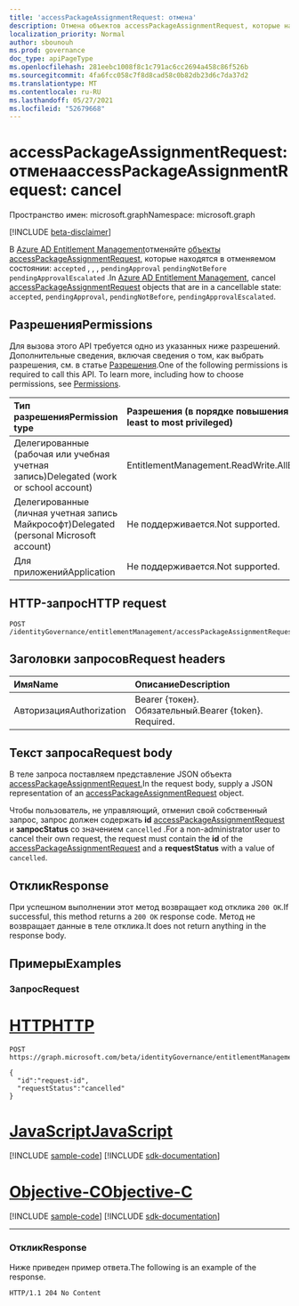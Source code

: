 ```yaml
---
title: 'accessPackageAssignmentRequest: отмена'
description: Отмена объектов accessPackageAssignmentRequest, которые находятся в состоянии отменяемого.
localization_priority: Normal
author: sbounouh
ms.prod: governance
doc_type: apiPageType
ms.openlocfilehash: 281eebc1008f8c1c791ac6cc2694a458c86f526b
ms.sourcegitcommit: 4fa6fcc058c7f8d8cad58c0b82db23d6c7da37d2
ms.translationtype: MT
ms.contentlocale: ru-RU
ms.lasthandoff: 05/27/2021
ms.locfileid: "52679668"
---
```

# <a name="accesspackageassignmentrequest-cancel"></a><span data-ttu-id="8f274-103">accessPackageAssignmentRequest: отмена</span><span class="sxs-lookup"><span data-stu-id="8f274-103">accessPackageAssignmentRequest: cancel</span></span>
<span data-ttu-id="8f274-104">Пространство имен: microsoft.graph</span><span class="sxs-lookup"><span data-stu-id="8f274-104">Namespace: microsoft.graph</span></span>

[!INCLUDE [beta-disclaimer](../../includes/beta-disclaimer.md)]

<span data-ttu-id="8f274-105">В [Azure AD Entitlement Management](../resources/entitlementmanagement-root.md)отменяйте [объекты accessPackageAssignmentRequest,](../resources/accesspackageassignmentrequest.md) которые находятся в отменяемом состоянии: `accepted` , , , `pendingApproval` `pendingNotBefore` `pendingApprovalEscalated` .</span><span class="sxs-lookup"><span data-stu-id="8f274-105">In [Azure AD Entitlement Management](../resources/entitlementmanagement-root.md), cancel [accessPackageAssignmentRequest](../resources/accesspackageassignmentrequest.md) objects that are in a cancellable state: `accepted`, `pendingApproval`, `pendingNotBefore`, `pendingApprovalEscalated`.</span></span>

## <a name="permissions"></a><span data-ttu-id="8f274-106">Разрешения</span><span class="sxs-lookup"><span data-stu-id="8f274-106">Permissions</span></span>
<span data-ttu-id="8f274-p101">Для вызова этого API требуется одно из указанных ниже разрешений. Дополнительные сведения, включая сведения о том, как выбрать разрешения, см. в статье [Разрешения](/graph/permissions-reference).</span><span class="sxs-lookup"><span data-stu-id="8f274-p101">One of the following permissions is required to call this API. To learn more, including how to choose permissions, see [Permissions](/graph/permissions-reference).</span></span>

|<span data-ttu-id="8f274-109">Тип разрешения</span><span class="sxs-lookup"><span data-stu-id="8f274-109">Permission type</span></span>|<span data-ttu-id="8f274-110">Разрешения (в порядке повышения привилегий)</span><span class="sxs-lookup"><span data-stu-id="8f274-110">Permissions (from least to most privileged)</span></span>|
|:---|:---|
|<span data-ttu-id="8f274-111">Делегированные (рабочая или учебная учетная запись)</span><span class="sxs-lookup"><span data-stu-id="8f274-111">Delegated (work or school account)</span></span>|<span data-ttu-id="8f274-112">EntitlementManagement.ReadWrite.All</span><span class="sxs-lookup"><span data-stu-id="8f274-112">EntitlementManagement.ReadWrite.All</span></span> |
|<span data-ttu-id="8f274-113">Делегированные (личная учетная запись Майкрософт)</span><span class="sxs-lookup"><span data-stu-id="8f274-113">Delegated (personal Microsoft account)</span></span>|<span data-ttu-id="8f274-114">Не поддерживается.</span><span class="sxs-lookup"><span data-stu-id="8f274-114">Not supported.</span></span>|
|<span data-ttu-id="8f274-115">Для приложений</span><span class="sxs-lookup"><span data-stu-id="8f274-115">Application</span></span>|<span data-ttu-id="8f274-116">Не поддерживается.</span><span class="sxs-lookup"><span data-stu-id="8f274-116">Not supported.</span></span>|

## <a name="http-request"></a><span data-ttu-id="8f274-117">HTTP-запрос</span><span class="sxs-lookup"><span data-stu-id="8f274-117">HTTP request</span></span>

<!-- {
  "blockType": "ignored"
}
-->
``` http
POST /identityGovernance/entitlementManagement/accessPackageAssignmentRequests/{id}/cancel
```

## <a name="request-headers"></a><span data-ttu-id="8f274-118">Заголовки запросов</span><span class="sxs-lookup"><span data-stu-id="8f274-118">Request headers</span></span>
|<span data-ttu-id="8f274-119">Имя</span><span class="sxs-lookup"><span data-stu-id="8f274-119">Name</span></span>|<span data-ttu-id="8f274-120">Описание</span><span class="sxs-lookup"><span data-stu-id="8f274-120">Description</span></span>|
|:---|:---|
|<span data-ttu-id="8f274-121">Авторизация</span><span class="sxs-lookup"><span data-stu-id="8f274-121">Authorization</span></span>|<span data-ttu-id="8f274-p102">Bearer {токен}. Обязательный.</span><span class="sxs-lookup"><span data-stu-id="8f274-p102">Bearer {token}. Required.</span></span>|

## <a name="request-body"></a><span data-ttu-id="8f274-124">Текст запроса</span><span class="sxs-lookup"><span data-stu-id="8f274-124">Request body</span></span>
<span data-ttu-id="8f274-125">В теле запроса поставляем представление JSON объекта [accessPackageAssignmentRequest.](../resources/accesspackageassignmentrequest.md)</span><span class="sxs-lookup"><span data-stu-id="8f274-125">In the request body, supply a JSON representation of an [accessPackageAssignmentRequest](../resources/accesspackageassignmentrequest.md) object.</span></span>

<span data-ttu-id="8f274-126">Чтобы пользователь, не управляющий, отменил свой собственный запрос, запрос должен содержать **id** [accessPackageAssignmentRequest](../resources/accesspackageassignmentrequest.md) и **запросStatus** со значением `cancelled` .</span><span class="sxs-lookup"><span data-stu-id="8f274-126">For a non-administrator user to cancel their own request, the request must contain the **id** of the [accessPackageAssignmentRequest](../resources/accesspackageassignmentrequest.md) and a **requestStatus** with a value of `cancelled`.</span></span>

## <a name="response"></a><span data-ttu-id="8f274-127">Отклик</span><span class="sxs-lookup"><span data-stu-id="8f274-127">Response</span></span>

<span data-ttu-id="8f274-128">При успешном выполнении этот метод возвращает код отклика `200 OK`.</span><span class="sxs-lookup"><span data-stu-id="8f274-128">If successful, this method returns a `200 OK` response code.</span></span>  <span data-ttu-id="8f274-129">Метод не возвращает данные в теле отклика.</span><span class="sxs-lookup"><span data-stu-id="8f274-129">It does not return anything in the response body.</span></span>

## <a name="examples"></a><span data-ttu-id="8f274-130">Примеры</span><span class="sxs-lookup"><span data-stu-id="8f274-130">Examples</span></span>

### <a name="request"></a><span data-ttu-id="8f274-131">Запрос</span><span class="sxs-lookup"><span data-stu-id="8f274-131">Request</span></span>

# <a name="http"></a>[<span data-ttu-id="8f274-132">HTTP</span><span class="sxs-lookup"><span data-stu-id="8f274-132">HTTP</span></span>](#tab/http)
<!-- {
  "blockType": "request",
  "name": "accesspackageassignmentrequest_cancel"
}
-->
``` http
POST https://graph.microsoft.com/beta/identityGovernance/entitlementManagement/accessPackageAssignmentRequests/{id}/cancel

{
  "id":"request-id",
  "requestStatus":"cancelled"
}
```
# <a name="javascript"></a>[<span data-ttu-id="8f274-133">JavaScript</span><span class="sxs-lookup"><span data-stu-id="8f274-133">JavaScript</span></span>](#tab/javascript)
[!INCLUDE [sample-code](../includes/snippets/javascript/accesspackageassignmentrequest-cancel-javascript-snippets.md)]
[!INCLUDE [sdk-documentation](../includes/snippets/snippets-sdk-documentation-link.md)]

# <a name="objective-c"></a>[<span data-ttu-id="8f274-134">Objective-C</span><span class="sxs-lookup"><span data-stu-id="8f274-134">Objective-C</span></span>](#tab/objc)
[!INCLUDE [sample-code](../includes/snippets/objc/accesspackageassignmentrequest-cancel-objc-snippets.md)]
[!INCLUDE [sdk-documentation](../includes/snippets/snippets-sdk-documentation-link.md)]

---



### <a name="response"></a><span data-ttu-id="8f274-135">Отклик</span><span class="sxs-lookup"><span data-stu-id="8f274-135">Response</span></span>
<span data-ttu-id="8f274-136">Ниже приведен пример ответа.</span><span class="sxs-lookup"><span data-stu-id="8f274-136">The following is an example of the response.</span></span>

<!-- {
  "blockType": "response",
  "truncated": true
} -->

```http
HTTP/1.1 204 No Content
```

